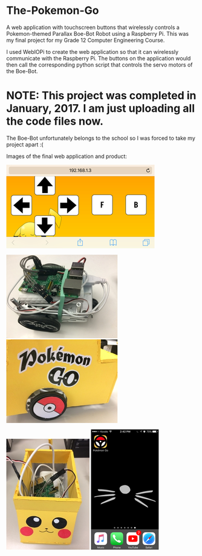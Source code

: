 # The-Pokemon-Go
A web application with touchscreen buttons that wirelessly controls a Pokemon-themed Parallax Boe-Bot Robot using a Raspberry Pi.
This was my final project for my Grade 12 Computer Engineering Course.

I used WebIOPi to create the web application so that it can wirelessly communicate with the Raspberry Pi. The buttons on the
application would then call the corresponding python script that controls the servo motors of the Boe-Bot. 

# NOTE: This project was completed in January, 2017. I am just uploading all the code files now.

The Boe-Bot unfortunately belongs to the school so I was forced to take my project apart :(

Images of the final web application and product: 

![alt text](https://raw.githubusercontent.com/carrotdonut/The-Pokemon-Go/master/project_images/img5.jpg)

![alt text](https://raw.githubusercontent.com/carrotdonut/The-Pokemon-Go/master/project_images/img3.jpg)
![alt text](https://raw.githubusercontent.com/carrotdonut/The-Pokemon-Go/master/project_images/img1.jpg)

![alt text](https://raw.githubusercontent.com/carrotdonut/The-Pokemon-Go/master/project_images/img2.jpg)
![alt text](https://raw.githubusercontent.com/carrotdonut/The-Pokemon-Go/master/project_images/img4.png)





